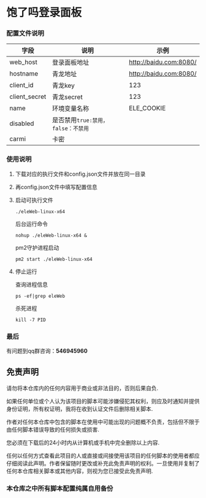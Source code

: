 # 饱了吗登录面板

### 配置文件说明

| 字段          | 说明                               | 示例                   |
| ------------- | ---------------------------------- | ---------------------- |
| web_host      | 登录面板地址                       | http://baidu.com:8080/ |
| hostname      | 青龙地址                           | http://baidu.com:8080/ |
| client_id     | 青龙key                            | 123                    |
| client_secret | 青龙secret                         | 123                    |
| name          | 环境变量名称                       | ELE_COOKIE             |
| disabled      | 是否禁用`true:禁用，false：不禁用` |                        |
| carmi         | 卡密                               |                        |

### 使用说明

1. 下载对应的执行文件和config.json文件并放在同一目录

2. 再config.json文件中填写配置信息

3. 启动可执行文件

   ```shell
   ./eleWeb-linux-x64
   ```

   后台运行命令

   ```shell
   nohup ./eleWeb-linux-x64 &
   ```

   pm2守护进程启动

   ```shell
   pm2 start ./eleWeb-linux-x64
   ```

4. 停止运行

   查询进程信息

   ```shell
   ps -ef|grep eleWeb
   ```

   杀死进程

   ```shell
   kill -7 PID
   ```

### 最后

有问题到qq群咨询：**546945960**

## 免责声明

请勿将本仓库内的任何内容用于商业或非法目的，否则后果自负.

如果任何单位或个人认为该项目的脚本可能涉嫌侵犯其权利，则应及时通知并提供身份证明，所有权证明，我将在收到认证文件后删除相关脚本.

作者对任何本仓库中包含的脚本在使用中可能出现的问题概不负责，包括但不限于由任何脚本错误导致的任何损失或损害.

您必须在下载后的24小时内从计算机或手机中完全删除以上内容.

任何以任何方式查看此项目的人或直接或间接使用该项目的任何脚本的使用者都应仔细阅读此声明。作者保留随时更改或补充此免责声明的权利。一旦使用并复制了任何本仓库相关脚本或其他内容，则视为您已接受此免责声明.

### 本仓库之中所有脚本配置纯属自用备份
